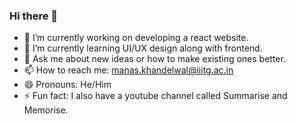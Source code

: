 ### Hi there 👋

<!--
**its-manas111/its-manas111** is a ✨ _special_ ✨ repository because its `README.md` (this file) appears on your GitHub profile.

Here are some ideas to get you started:
- 👯 I’m looking to collaborate on ...
- 🤔 I’m looking for help with ...
-->

- 🔭 I’m currently working on developing a react website.
- 🌱 I’m currently learning UI/UX design along with frontend.
- 💬 Ask me about new ideas or how to make existing ones better.
- 📫 How to reach me: manas.khandelwal@iiitg.ac.in
- 😄 Pronouns: He/Him
- ⚡ Fun fact: I also have a youtube channel called Summarise and Memorise.

